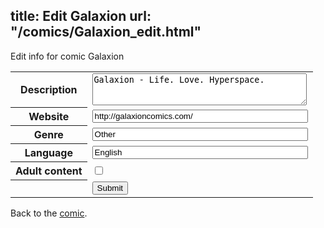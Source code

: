 title: Edit Galaxion
url: "/comics/Galaxion_edit.html"
---
Edit info for comic Galaxion

<form name="comic" action="http://gaepostmail.appspot.com/comic/" method="post">
<table class="comicinfo">
<tr>
<th>Description</th><td><textarea name="description" cols="40" rows="3">Galaxion - Life. Love. Hyperspace.</textarea></td>
</tr>
<tr>
<th>Website</th><td><input type="text" name="url" value="http://galaxioncomics.com/" size="40"/></td>
</tr>
<tr>
<th>Genre</th><td><input type="text" name="genre" value="Other" size="40"/></td>
</tr>
<tr>
<th>Language</th><td><input type="text" name="language" value="English" size="40"/></td>
</tr>
<tr>
<th>Adult content</th><td><input type="checkbox" name="adult" value="adult" /></td>
</tr>
<tr>
<th></th><td>
<input type="hidden" name="comic" value="Galaxion" />
<input type="submit" name="submit" value="Submit" />
</td>
</tr>
</table>
</form>

Back to the [comic](Galaxion.html).
